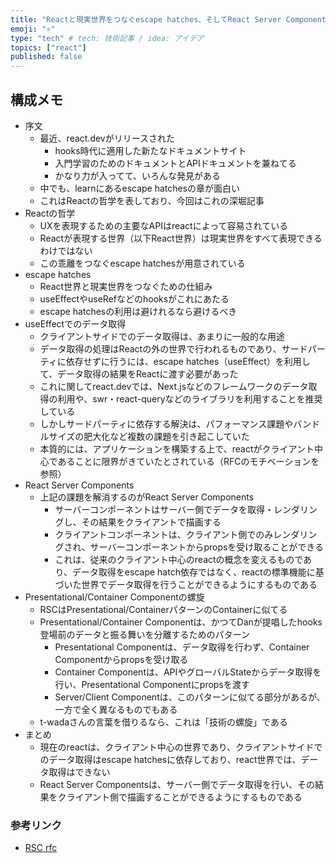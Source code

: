 ```yaml
---
title: "Reactと現実世界をつなぐescape hatches、そしてReact Server Component"
emoji: "⚛️"
type: "tech" # tech: 技術記事 / idea: アイデア
topics: ["react"]
published: false
---
```


## 構成メモ

- 序文
  - 最近、react.devがリリースされた
    - hooks時代に適用した新たなドキュメントサイト
    - 入門学習のためのドキュメントとAPIドキュメントを兼ねてる
    - かなり力が入ってて、いろんな発見がある
  - 中でも、learnにあるescape hatchesの章が面白い
  - これはReactの哲学を表しており、今回はこれの深堀記事
- Reactの哲学
  - UXを表現するための主要なAPIはreactによって容易されている
  - Reactが表現する世界（以下React世界）は現実世界をすべて表現できるわけではない
  - この乖離をつなぐescape hatchesが用意されている
- escape hatches
  - React世界と現実世界をつなぐための仕組み
  - useEffectやuseRefなどのhooksがこれにあたる
  - escape hatchesの利用は避けれるなら避けるべき
- useEffectでのデータ取得
  - クライアントサイドでのデータ取得は、あまりに一般的な用途
  - データ取得の処理はReactの外の世界で行われるものであり、サードパーティに依存せずに行うには、escape hatches（useEffect）を利用して、データ取得の結果をReactに渡す必要があった
  - これに関してreact.devでは、Next.jsなどのフレームワークのデータ取得の利用や、swr・react-queryなどのライブラリを利用することを推奨している
  - しかしサードパーティに依存する解決は、パフォーマンス課題やバンドルサイズの肥大化など複数の課題を引き起こしていた
  - 本質的には、アプリケーションを構築する上で、reactがクライアント中心であることに限界がきていたとされている（RFCのモチベーションを参照）
- React Server Components
  - 上記の課題を解消するのがReact Server Components
    - サーバーコンポーネントはサーバー側でデータを取得・レンダリングし、その結果をクライアントで描画する
    - クライアントコンポーネントは、クライアント側でのみレンダリングされ、サーバーコンポーネントからpropsを受け取ることができる
    - これは、従来のクライアント中心のreactの概念を変えるものであり、データ取得をescape hatch依存ではなく、reactの標準機能に基づいた世界でデータ取得を行うことができるようにするものである
- Presentational/Container Componentの螺旋
  - RSCはPresentational/ContainerパターンのContainerに似てる
  - Presentational/Container Componentは、かつてDanが提唱したhooks登場前のデータと振る舞いを分離するためのパターン
    - Presentational Componentは、データ取得を行わず、Container Componentからpropsを受け取る
    - Container Componentは、APIやグローバルStateからデータ取得を行い、Presentational Componentにpropsを渡す
    - Server/Client Componentは、このパターンに似てる部分があるが、一方で全く異なるものでもある
  - t-wadaさんの言葉を借りるなら、これは「技術の螺旋」である
- まとめ
  - 現在のreactは、クライアント中心の世界であり、クライアントサイドでのデータ取得はescape hatchesに依存しており、react世界では、データ取得はできない
  - React Server Componentsは、サーバー側でデータ取得を行い、その結果をクライアント側で描画することができるようにするものである

### 参考リンク

- [RSC rfc](https://github.com/reactjs/rfcs/blob/main/text/0188-server-components.md#motivation)


